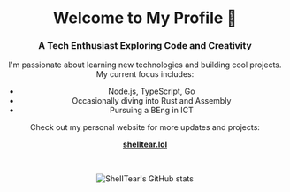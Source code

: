 <h1 align="center">Welcome to My Profile 👋</h1>
<h3 align="center">A Tech Enthusiast Exploring Code and Creativity</h3>

<p align="center">I'm passionate about learning new technologies and building cool projects. My current focus includes:</p>
<ul align="center">
  <li>Node.js, TypeScript, Go</li>
  <li>Occasionally diving into Rust and Assembly</li>
  <li>Pursuing a BEng in ICT</li>
</ul>

<p align="center">Check out my personal website for more updates and projects:</p>
<p align="center"><a href="https://shelltear.my" target="_blank"><strong>shelltear.lol</strong></a></p>

<br>

<p align="center">
  <img src="https://github-readme-stats.vercel.app/api?username=SheIITear&show_icons=true&theme=dark&show_owner=true&count_private=true" alt="SheIITear's GitHub stats">
</p>
